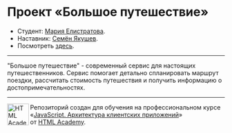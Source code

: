 # Проект «Большое путешествие»

* Студент: [Мария Елистратова](https://up.htmlacademy.ru/ecmascript/18/user/1756717).
* Наставник: [Семён Якушев](https://htmlacademy.ru/profile/id1118791).
* Посмотреть [здесь](https://elistratovamaria.github.io/1756717-big-trip-18/).
---
"Большое путешествие" - современный сервис для настоящих путешественников. Сервис помогает детально спланировать маршрут поездки, рассчитать стоимость путешествия и получить информацию о достопримечательностях.

---

<a href="https://htmlacademy.ru/intensive/ecmascript"><img align="left" width="50" height="50" title="HTML Academy" src="https://up.htmlacademy.ru/static/img/intensive/ecmascript/logo-for-github.svg"></a>

Репозиторий создан для обучения на профессиональном курсе «[JavaScript. Архитектура клиентских приложений](https://htmlacademy.ru/intensive/ecmascript)» от [HTML Academy](https://htmlacademy.ru).

[check-image]: https://github.com/htmlacademy-ecmascript/1756717-big-trip-18/workflows/Project%20check/badge.svg?branch=master
[check-url]: https://github.com/htmlacademy-ecmascript/1756717-big-trip-18/actions
